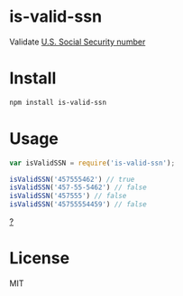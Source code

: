 # is-valid-ssn

Validate [U.S. Social Security number](https://en.wikipedia.org/wiki/Social_Security_number)

# Install

```bash
npm install is-valid-ssn
```

# Usage

```javascript
var isValidSSN = require('is-valid-ssn');

isValidSSN('457555462') // true
isValidSSN('457-55-5462') // false
isValidSSN('457555') // false
isValidSSN('45755554459') // false
```

[?](http://www.urbandictionary.com/define.php?term=457-55-5462)

# License

MIT
